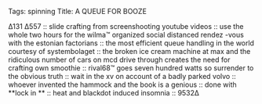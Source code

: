 Tags: spinning
Title: A QUEUE FOR BOOZE
  
∆131 ∆557 :: slide crafting from screenshooting youtube videos :: use the whole two hours for the wilma™ organized social distanced rendez -vous with the estonian factorians :: the most efficient queue handling in the world courtesy of systembolaget :: the broken ice cream machine at max and the ridiculous number of cars on mcd drive through creates the need for crafting own smoothie :: rival68™ goes seven hundred watts so surrender to the obvious truth :: wait in the xv on account of a badly parked volvo :: whoever invented the hammock and the book is a genious :: done with **lock in ** :: heat and blackdot induced insomnia :: 9532∆